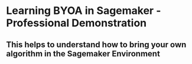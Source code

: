 # Learning BYOA in Sagemaker - Professional Demonstration
## This helps to understand how to bring your own algorithm in the Sagemaker Environment